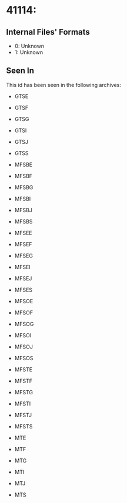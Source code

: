 # 41114: 

## Internal Files' Formats
- 0: Unknown
- 1: Unknown

## Seen In

This id has been seen in the following archives:  

- GTSE  

- GTSF  

- GTSG  

- GTSI  

- GTSJ  

- GTSS  

- MFSBE  

- MFSBF  

- MFSBG  

- MFSBI  

- MFSBJ  

- MFSBS  

- MFSEE  

- MFSEF  

- MFSEG  

- MFSEI  

- MFSEJ  

- MFSES  

- MFSOE  

- MFSOF  

- MFSOG  

- MFSOI  

- MFSOJ  

- MFSOS  

- MFSTE  

- MFSTF  

- MFSTG  

- MFSTI  

- MFSTJ  

- MFSTS  

- MTE  

- MTF  

- MTG  

- MTI  

- MTJ  

- MTS  
